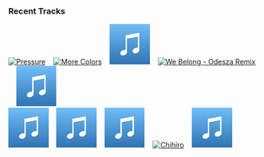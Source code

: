 ### Recent Tracks
[<img src='https://lastfm.freetls.fastly.net/i/u/300x300/189ab7e3bda3091bff9f65add6112a6f.png' width='16%' height='16%' alt='Pressure'>](https://www.last.fm/music/photay/_/pressure)&nbsp;&nbsp;&nbsp;&nbsp;[<img src='https://lastfm.freetls.fastly.net/i/u/300x300/fa1137031bfc7231a534f88353d26f9f.png' width='16%' height='16%' alt='More Colors'>](https://www.last.fm/music/kidswaste/_/more%2bcolors)&nbsp;&nbsp;&nbsp;&nbsp;[<img src='https://github.com/atfinke/atfinke/blob/master/placeholder.jpeg?raw=true' width='16%' height='16%' alt='Kyoto'>](https://www.last.fm/music/otr/_/kyoto)&nbsp;&nbsp;&nbsp;&nbsp;[<img src='https://lastfm.freetls.fastly.net/i/u/300x300/07233a53e5a243dfc3ebcfc670513f58.png' width='16%' height='16%' alt='We Belong - Odesza Remix'>](https://www.last.fm/music/rac/_/we%2bbelong%2b-%2bodesza%2bremix)&nbsp;&nbsp;&nbsp;&nbsp;[<img src='https://github.com/atfinke/atfinke/blob/master/placeholder.jpeg?raw=true' width='16%' height='16%' alt='Cant Stop Cryin'>](https://www.last.fm/music/austin%2bmanuel/_/can%2527t%2bstop%2bcryin%2527)&nbsp;&nbsp;&nbsp;&nbsp;<br>[<img src='https://github.com/atfinke/atfinke/blob/master/placeholder.jpeg?raw=true' width='16%' height='16%' alt='Cruel World - Jim-E Stack Remix'>](https://www.last.fm/music/active%2bchild/_/cruel%2bworld%2b-%2bjim-e%2bstack%2bremix)&nbsp;&nbsp;&nbsp;&nbsp;[<img src='https://github.com/atfinke/atfinke/blob/master/placeholder.jpeg?raw=true' width='16%' height='16%' alt='It Never Rains'>](https://www.last.fm/music/geo/_/it%2bnever%2brains)&nbsp;&nbsp;&nbsp;&nbsp;[<img src='https://github.com/atfinke/atfinke/blob/master/placeholder.jpeg?raw=true' width='16%' height='16%' alt='I Wanna Know'>](https://www.last.fm/music/la%2bfelix/_/i%2bwanna%2bknow)&nbsp;&nbsp;&nbsp;&nbsp;[<img src='https://lastfm.freetls.fastly.net/i/u/300x300/30592c4a02fa63b3555fe17e93518ab6.png' width='16%' height='16%' alt='Chihiro'>](https://www.last.fm/music/yoste/_/chihiro)&nbsp;&nbsp;&nbsp;&nbsp;[<img src='https://github.com/atfinke/atfinke/blob/master/placeholder.jpeg?raw=true' width='16%' height='16%' alt='1:45AM (feat. Bearface)'>](https://www.last.fm/music/no%2brome/_/1%253a45am%2b%2528feat.%2bbearface%2529)&nbsp;&nbsp;&nbsp;&nbsp;<br>